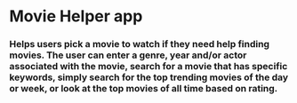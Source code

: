 # Movie Helper app
### Helps users pick a movie to watch if they need help finding movies. The user can enter a genre, year and/or actor associated with the movie, search for a movie that has specific keywords, simply search for the top trending movies of the day or week, or look at the top movies of all time based on rating.
